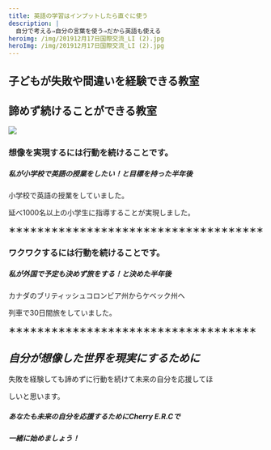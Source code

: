 ```yaml
---
title: 英語の学習はインプットしたら直ぐに使う
description: |
  自分で考える⇒自分の言葉を使う⇒だから英語も使える
heroimg: /img/201912月17日国際交流_LI (2).jpg
heroImg: /img/201912月17日国際交流_LI (2).jpg
---
```

## 子どもが失敗や間違いを経験できる教室

## 諦めず続けることができる教室

![](/img/dsc_1015.jpg)

### **想像を実現するには行動を続けることです。**

##### 私が小学校で英語の授業をしたい！と目標を持った半年後

小学校で英語の授業をしていました。

延べ1000名以上の小学生に指導することが実現しました。

**＊＊＊＊＊＊＊＊＊＊＊＊＊＊＊＊＊＊＊＊＊＊＊＊＊＊＊＊＊＊＊＊＊＊＊＊**

### ワクワクするには行動を続けることです。

##### 私が外国で予定も決めず旅をする！と決めた半年後

カナダのブリティッシュコロンビア州からケベック州へ

列車で30日間旅をしていました。

**＊＊＊＊＊＊＊＊＊＊＊＊＊＊＊＊＊＊＊＊＊＊＊＊＊＊＊＊＊＊＊＊＊＊＊**

## ***自分が想像した世界を現実にするために***

失敗を経験しても諦めずに行動を続けて未来の自分を応援してほ

しいと思います。

##### **あなたも未来の自分を応援するためにCherry E.R.Cで**

##### **一緒に始めましょう！**